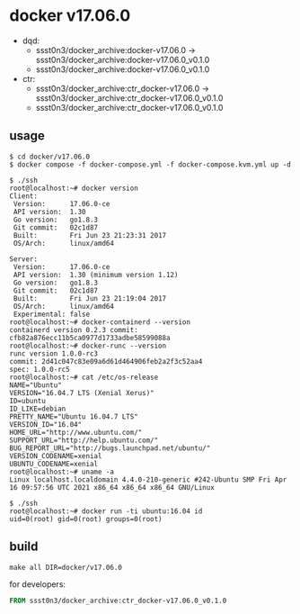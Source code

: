 # docker v17.06.0

* dqd:
  * ssst0n3/docker_archive:docker-v17.06.0 -> ssst0n3/docker_archive:docker-v17.06.0_v0.1.0
  * ssst0n3/docker_archive:docker-v17.06.0_v0.1.0
* ctr:
  * ssst0n3/docker_archive:ctr_docker-v17.06.0 -> ssst0n3/docker_archive:ctr_docker-v17.06.0_v0.1.0
  * ssst0n3/docker_archive:ctr_docker-v17.06.0_v0.1.0

## usage

```shell
$ cd docker/v17.06.0
$ docker compose -f docker-compose.yml -f docker-compose.kvm.yml up -d
```

```shell
$ ./ssh
root@localhost:~# docker version
Client:
 Version:      17.06.0-ce
 API version:  1.30
 Go version:   go1.8.3
 Git commit:   02c1d87
 Built:        Fri Jun 23 21:23:31 2017
 OS/Arch:      linux/amd64

Server:
 Version:      17.06.0-ce
 API version:  1.30 (minimum version 1.12)
 Go version:   go1.8.3
 Git commit:   02c1d87
 Built:        Fri Jun 23 21:19:04 2017
 OS/Arch:      linux/amd64
 Experimental: false
root@localhost:~# docker-containerd --version
containerd version 0.2.3 commit: cfb82a876ecc11b5ca0977d1733adbe58599088a
root@localhost:~# docker-runc --version
runc version 1.0.0-rc3
commit: 2d41c047c83e09a6d61d464906feb2a2f3c52aa4
spec: 1.0.0-rc5
root@localhost:~# cat /etc/os-release
NAME="Ubuntu"
VERSION="16.04.7 LTS (Xenial Xerus)"
ID=ubuntu
ID_LIKE=debian
PRETTY_NAME="Ubuntu 16.04.7 LTS"
VERSION_ID="16.04"
HOME_URL="http://www.ubuntu.com/"
SUPPORT_URL="http://help.ubuntu.com/"
BUG_REPORT_URL="http://bugs.launchpad.net/ubuntu/"
VERSION_CODENAME=xenial
UBUNTU_CODENAME=xenial
root@localhost:~# uname -a
Linux localhost.localdomain 4.4.0-210-generic #242-Ubuntu SMP Fri Apr 16 09:57:56 UTC 2021 x86_64 x86_64 x86_64 GNU/Linux
```

```shell
$ ./ssh
root@localhost:~# docker run -ti ubuntu:16.04 id
uid=0(root) gid=0(root) groups=0(root)
```

## build

```shell
make all DIR=docker/v17.06.0
```

for developers:

```dockerfile
FROM ssst0n3/docker_archive:ctr_docker-v17.06.0_v0.1.0
```

